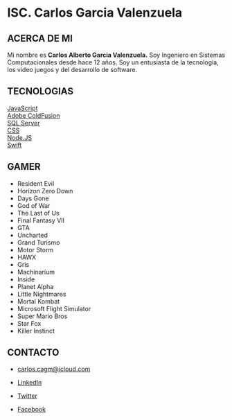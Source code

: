 # ISC. Carlos Garcia Valenzuela

## ACERCA DE MI
Mi nombre es **Carlos Alberto Garcia Valenzuela.**
Soy Ingeniero en Sistemas Computacionales desde hace 12 años.
Soy un entusiasta de la tecnologia, los video juegos y del desarrollo de software.

## TECNOLOGIAS
[JavaScript](Support/JS.md)<br>
[Adobe ColdFusion](Support/ACF.md)<br>
[SQL Server](Support/SQL.md)<br>
[CSS](Support/CSS.md)<br>
[Node.JS](Support/NJS.md)<br>
[Swift](Support/SW.md)

## GAMER
- Resident Evil
- Horizon Zero Down
- Days Gone
- God of War
- The Last of Us
- Final Fantasy VII
- GTA
- Uncharted
- Grand Turismo
- Motor Storm
- HAWX
- Gris
- Machinarium
- Inside
- Planet Alpha
- Little Nightmares
- Mortal Kombat
- Microsoft Flight Simulator
- Super Mario Bros
- Star Fox
- Killer Instinct


## CONTACTO

- carlos.cagm@icloud.com

- [LinkedIn](https://www.linkedin.com/in/isc-cagv/) 

- [Twitter](https://twitter.com/CarlosCagm/)

- [Facebook](https://www.facebook.com/charls.ackerman)


